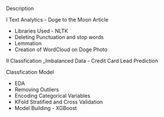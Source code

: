 

Description

I Text Analytics - Doge to the Moon Article
- Libraries Used - NLTK
- Deleting Punctuation and stop words
- Lemmation
- Creation of WordCloud on Doge Photo


II Classfication _Imbalanced Data - Credit Card Lead Prediction

Classfication Model
 -  EDA
 -  Removing Outliers
 -  Encoding Categorical Variables
 -  KFold Stratified and Cross Validation 
 -  Model Building - XGBoost
